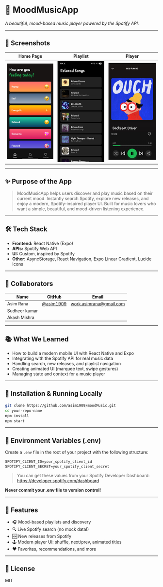 # 🚀 MoodMusicApp

*A beautiful, mood-based music player powered by the Spotify API.*

---

## 📸 Screenshots

| Home Page | Playlist | Player |
|-----------|----------|--------|
| ![Home](./assets/Home_Page.jpg) | ![Playlist](./assets/Playlist.jpg) | ![Player](./assets/Player.jpg) |

---

## ✨ Purpose of the App

> MoodMusicApp helps users discover and play music based on their current mood. Instantly search Spotify, explore new releases, and enjoy a modern, Spotify-inspired player UI. Built for music lovers who want a simple, beautiful, and mood-driven listening experience.

---

## 🛠 Tech Stack

- **Frontend:** React Native (Expo)
- **APIs:** Spotify Web API
- **UI:** Custom, inspired by Spotify
- **Other:** AsyncStorage, React Navigation, Expo Linear Gradient, Lucide Icons

---

## 🤝 Collaborators

| Name            | GitHub                                            | Email                     |
|-----------------|---------------------------------------------------|---------------------------|
| Asim Rana       | [@asim1909](https://github.com/asim1909)          | work.asimrana@gmail.com   |
| Sudheer kumar   |                                                   |                           |
| Akash Mishra    |                                                   |                           |


---

## 📚 What We Learned

- How to build a modern mobile UI with React Native and Expo
- Integrating with the Spotify API for real music data
- Handling search, new releases, and playlist navigation
- Creating animated UI (marquee text, swipe gestures)
- Managing state and context for a music player

---

## 🚧 Installation & Running Locally

```bash
git clone https://github.com/asim1909/moodMusic.git
cd your-repo-name
npm install
npm start
```

---

## 🔑 Environment Variables (.env)

Create a `.env` file in the root of your project with the following structure:

```env
SPOTIFY_CLIENT_ID=your_spotify_client_id
SPOTIFY_CLIENT_SECRET=your_spotify_client_secret
```

> You can get these values from your Spotify Developer Dashboard: https://developer.spotify.com/dashboard

**Never commit your .env file to version control!**

---

## 🎵 Features

- 🎧 Mood-based playlists and discovery
- 🔍 Live Spotify search (no mock data!)
- 🆕 New releases from Spotify
- 🕹️ Modern player UI: shuffle, next/prev, animated titles
- ❤️ Favorites, recommendations, and more

---

## 📄 License

MIT 
